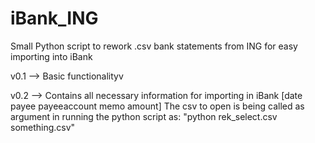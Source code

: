 iBank_ING
=========

Small Python script to rework .csv bank statements from ING for easy importing into iBank

v0.1 --> Basic functionalityv

v0.2 --> Contains all necessary information for importing in iBank [date payee payeeaccount memo amount]
         The csv to open is being called as argument in running the python script as:
         "python rek_select.csv something.csv"
